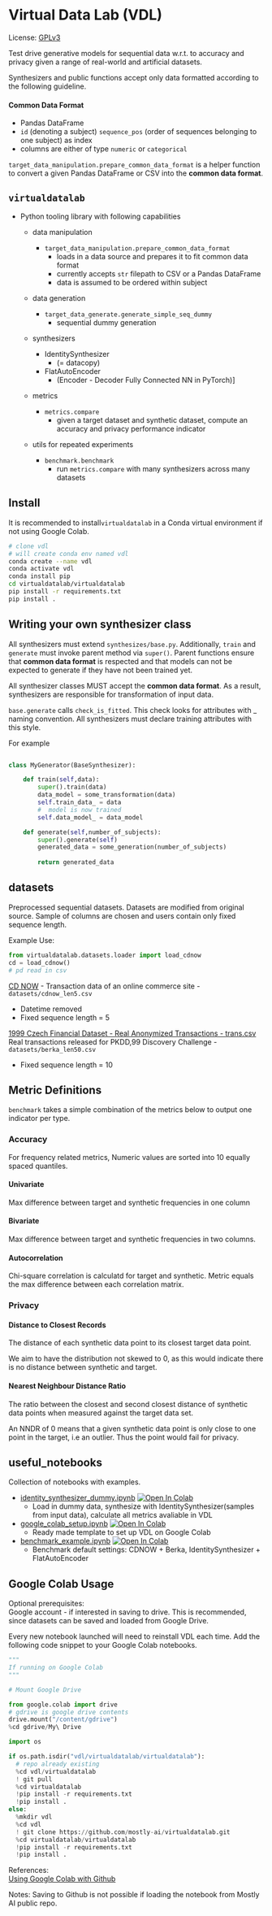# Virtual Data Lab (VDL)

License: [GPLv3](https://github.com/mostly-ai/virtualdatalab/blob/master/LICENSE)

Test drive generative models for sequential data w.r.t. to accuracy and privacy given a range of real-world and artificial datasets.

Synthesizers and public functions accept only data formatted according to the following guideline. 

#### Common Data Format

* Pandas DataFrame
* `id` (denoting a subject) `sequence_pos` (order of sequences belonging to one subject) as index
* columns are either of type `numeric` or `categorical`

`target_data_manipulation.prepare_common_data_format` is a helper function to convert a given Pandas DataFrame or CSV into the  **common data format**.

## `virtualdatalab`
* Python tooling library with following capabilities
    * data manipulation
        * `target_data_manipulation.prepare_common_data_format`
            * loads in a data source and prepares it to fit common data format
            * currently accepts `str` filepath to CSV or a Pandas DataFrame
            * data is assumed to be ordered within subject 
           
    * data generation
        * `target_data_generate.generate_simple_seq_dummy`
            * sequential dummy generation
    * synthesizers
        * IdentitySynthesizer 
            * (= datacopy) 
        * FlatAutoEncoder
            * (Encoder - Decoder Fully Connected NN in PyTorch)]
        
    * metrics
        * `metrics.compare`
            * given a target dataset and synthetic dataset, compute an accuracy and privacy performance indicator 
    
    * utils for repeated experiments
        * `benchmark.benchmark` 
            * run `metrics.compare` with many synthesizers across many datasets
    

## Install 
It is recommended to install`virtualdatalab` in a Conda virtual environment if not using Google Colab.

```bash
# clone vdl
# will create conda env named vdl
conda create --name vdl
conda activate vdl
conda install pip
cd virtualdatalab/virtualdatalab
pip install -r requirements.txt
pip install . 
```

## Writing your own synthesizer class

All synthesizers must extend `synthesizes/base.py`. Additionally, `train` and `generate` must invoke 
parent method via `super()`. Parent functions ensure that **common data format** is respected and that models can not be 
expected to generate if they have not been trained yet. 

All synthesizer classes MUST accept the **common data format**. As a result, synthesizers are responsible for transformation of input data. 

`base.generate` calls `check_is_fitted`. This check looks for attributes with _ naming convention. All synthesizers must
declare training attributes with this style. 

For example

```python

class MyGenerator(BaseSynthesizer):

    def train(self,data):
        super().train(data)
        data_model = some_transformation(data)
        self.train_data_ = data
        #  model is now trained
        self.data_model_ = data_model

    def generate(self,number_of_subjects):
        super().generate(self)
        generated_data = some_generation(number_of_subjects)
        
        return generated_data
```

## datasets
Preprocessed sequential datasets. Datasets are modified from original source. Sample of columns are chosen and users contain only fixed sequence length. 

Example Use:
````python
from virtualdatalab.datasets.loader import load_cdnow
cd = load_cdnow()
# pd read in csv 
````


[CD NOW](http://www.brucehardie.com/datasets/) - Transaction data of an online commerce site - `datasets/cdnow_len5.csv`
* Datetime removed 
* Fixed sequence length = 5

[1999 Czech Financial Dataset - Real Anonymized Transactions - trans.csv](https://data.world/lpetrocelli/czech-financial-dataset-real-anonymized-transactions) Real transactions released for PKDD,99 Discovery Challenge - `datasets/berka_len50.csv`
* Fixed sequence length = 10


## Metric Definitions
`benchmark` takes a simple combination of the metrics below to output one indicator per type. 

### Accuracy

For frequency related metrics, Numeric values are sorted into 10 equally spaced quantiles. 

#### Univariate 

Max difference between target and synthetic frequencies in one column

#### Bivariate

Max difference between target and synthetic frequencies in two columns.

#### Autocorrelation

Chi-square correlation is calculatd for target and synthetic. Metric equals the max difference between each correlation
matrix.

### Privacy

#### Distance to Closest Records
The distance of each synthetic data point to its closest target data point.

We aim to have the distribution not skewed to 0, as this would indicate there is no distance between synthetic 
and target.

#### Nearest Neighbour Distance Ratio
The ratio between the closest and second closest distance of synthetic data points when 
measured against the target data set. 

An NNDR of 0 means that a given synthetic data point is only close to one point in the target, i.e an outlier. 
Thus the point would fail for privacy.     
    
## useful_notebooks  
Collection of notebooks with examples.

* [identity_synthesizer_dummy.ipynb](useful_notebooks/identity_synthesizer_dummy.ipynb`) 
[![Open In Colab](https://colab.research.google.com/assets/colab-badge.svg)](https://colab.research.google.com/github/mostly-ai/virtualdatalab/blob/master/useful_notebooks/identity_synthesizer_dummy.ipynb) 
    * Load in dummy data, synthesize with IdentitySynthesizer(samples from input data), calculate all metrics avaliable in VDL  
* [google_colab_setup.ipynb](useful_notebooks/google_colab_setup.ipynb) 
[![Open In Colab](https://colab.research.google.com/assets/colab-badge.svg)](https://colab.research.google.com/github/mostly-ai/virtualdatalab/blob/master/useful_notebooks/google_colab_setup.ipynb)
    * Ready made template to set up VDL on Google Colab
*  [benchmark_example.ipynb](useful_notebooks/benchmark_example.ipynb`) 
[![Open In Colab](https://colab.research.google.com/assets/colab-badge.svg)](https://colab.research.google.com/github/mostly-ai/virtualdatalab/blob/master/useful_notebooks/benchmark_example.ipynb)
    * Benchmark default settings: CDNOW + Berka, IdentitySynthesizer + FlatAutoEncoder

## Google Colab Usage
Optional prerequisites:  
Google account - if interested in saving to drive. This is recommended, since datasets can be saved and loaded from Google Drive. 

Every new notebook launched will need to reinstall VDL each time. Add the following code snippet to your Google Colab notebooks. 

```python
"""
If running on Google Colab
"""

# Mount Google Drive 

from google.colab import drive
# gdrive is google drive contents
drive.mount("/content/gdrive")
%cd gdrive/My\ Drive

import os

if os.path.isdir("vdl/virtualdatalab/virtualdatalab"):
  # repo already existing
  %cd vdl/virtualdatalab
  ! git pull 
  %cd virtualdatalab
  !pip install -r requirements.txt
  !pip install .
else:
  %mkdir vdl
  %cd vdl
  ! git clone https://github.com/mostly-ai/virtualdatalab.git
  %cd virtualdatalab/virtualdatalab
  !pip install -r requirements.txt
  !pip install .
```

References:  
[Using Google Colab with Github](https://colab.research.google.com/github/googlecolab/colabtools/blob/master/notebooks/colab-github-demo.ipynb#scrollTo=WzIRIt9d2huC)

Notes:
Saving to Github is not possible if loading the notebook from Mostly AI public repo. 
